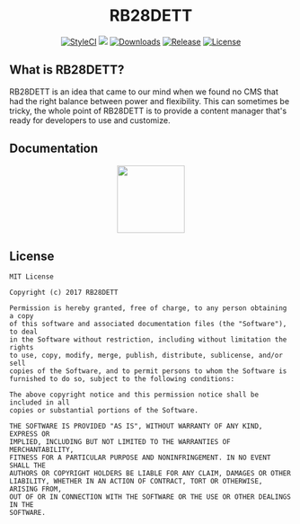 <h1 align="center">RB28DETT</h1>

<p align="center">
<a href="https://styleci.io/repos/69903606"><img src="https://styleci.io/repos/69903606/shield?style=flat&branch=master" alt="StyleCI"></a>
<a href="https://www.codacy.com/app/RB28DETT/RB28DETT?utm_source=github.com&amp;utm_medium=referral&amp;utm_content=RB28DETT/RB28DETT&amp;utm_campaign=Badge_Grade"><img src="https://api.codacy.com/project/badge/Grade/bdcb5afce6d44eafb80a9c99135db475"/></a>
<a href="https://github.com/rb28dett/RB28DETT"><img src="https://poser.pugx.org/rb28dett/rb28dett/d/total.svg" alt="Downloads"></a>
<a href="https://github.com/RB28DETT/RB28DETT/releases"><img src="https://poser.pugx.org/rb28dett/rb28dett/v/stable.svg" alt="Release"></a>
<a href="https://raw.githubusercontent.com/RB28DETT/RB28DETT/master/LICENSE"><img src="https://poser.pugx.org/rb28dett/rb28dett/license.svg" alt="License"></a>
</p>


## What is RB28DETT?

RB28DETT is an idea that came to our mind when we found no CMS that had the right balance between power and flexibility. This can sometimes be tricky, the whole point of RB28DETT is to provide a content manager that's ready for developers to use and customize.

## Documentation

<p align="center">
<a href="#"><img height="120" src="http://i.imgur.com/47WnADd.png"></a>
</p>

## License

```
MIT License

Copyright (c) 2017 RB28DETT

Permission is hereby granted, free of charge, to any person obtaining a copy
of this software and associated documentation files (the "Software"), to deal
in the Software without restriction, including without limitation the rights
to use, copy, modify, merge, publish, distribute, sublicense, and/or sell
copies of the Software, and to permit persons to whom the Software is
furnished to do so, subject to the following conditions:

The above copyright notice and this permission notice shall be included in all
copies or substantial portions of the Software.

THE SOFTWARE IS PROVIDED "AS IS", WITHOUT WARRANTY OF ANY KIND, EXPRESS OR
IMPLIED, INCLUDING BUT NOT LIMITED TO THE WARRANTIES OF MERCHANTABILITY,
FITNESS FOR A PARTICULAR PURPOSE AND NONINFRINGEMENT. IN NO EVENT SHALL THE
AUTHORS OR COPYRIGHT HOLDERS BE LIABLE FOR ANY CLAIM, DAMAGES OR OTHER
LIABILITY, WHETHER IN AN ACTION OF CONTRACT, TORT OR OTHERWISE, ARISING FROM,
OUT OF OR IN CONNECTION WITH THE SOFTWARE OR THE USE OR OTHER DEALINGS IN THE
SOFTWARE.
```
